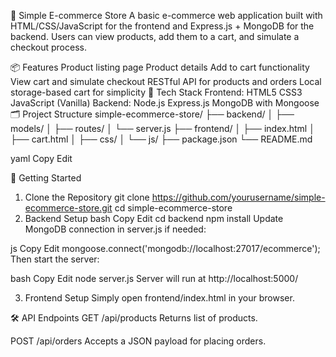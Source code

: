 🛒 Simple E-commerce Store
A basic e-commerce web application built with HTML/CSS/JavaScript for the frontend and Express.js + MongoDB for the backend. Users can view products, add them to a cart, and simulate a checkout process.

📦 Features
Product listing page
Product details
Add to cart functionality
View cart and simulate checkout
RESTful API for products and orders
Local storage-based cart for simplicity
🧰 Tech Stack
Frontend:
HTML5
CSS3
JavaScript (Vanilla)
Backend:
Node.js
Express.js
MongoDB with Mongoose
🗂️ Project Structure
simple-ecommerce-store/ ├── backend/ │ ├── models/ │ ├── routes/ │ └── server.js ├── frontend/ │ ├── index.html │ ├── cart.html │ ├── css/ │ └── js/ ├── package.json └── README.md

yaml Copy Edit

🚀 Getting Started
1. Clone the Repository
git clone https://github.com/yourusername/simple-ecommerce-store.git
cd simple-ecommerce-store
2. Backend Setup
bash
Copy
Edit
cd backend
npm install
Update MongoDB connection in server.js if needed:

js
Copy
Edit
mongoose.connect('mongodb://localhost:27017/ecommerce');
Then start the server:

bash
Copy
Edit
node server.js
Server will run at http://localhost:5000/

3. Frontend Setup
Simply open frontend/index.html in your browser.

🛠️ API Endpoints
GET /api/products
Returns list of products.

POST /api/orders
Accepts a JSON payload for placing orders.
